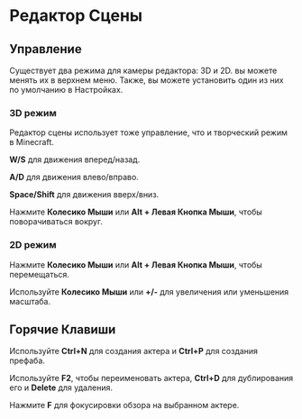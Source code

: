 # Редактор Сцены

## Управление

Существует два режима для камеры редактора: 3D и 2D. вы можете менять их в верхнем меню.
Также, вы можете установить один из них по умолчанию в Настройках.

### 3D режим

Редактор сцены использует тоже управление, что и творческий режим в Minecraft.

**W/S** для движения вперед/назад.

**A/D** для движения влево/вправо.

**Space/Shift** для движения вверх/вниз.

Нажмите **Колесико Мыши** или **Alt + Левая Кнопка Мыши**, чтобы поворачиваться вокруг.

### 2D режим

Нажмите **Колесико Мыши** или **Alt + Левая Кнопка Мыши**, чтобы перемещаться.

Используйте **Колесико Мыши** или **+/-** для увеличения или уменьшения масштаба.

## Горячие Клавиши

Используйте **Ctrl+N** для создания актера и **Ctrl+P** для создания префаба.

Используйте **F2**, чтобы переименовать актера, **Ctrl+D** для дублирования его и **Delete** для удаления.

Нажмите **F** для фокусировки обзора на выбранном актере.

